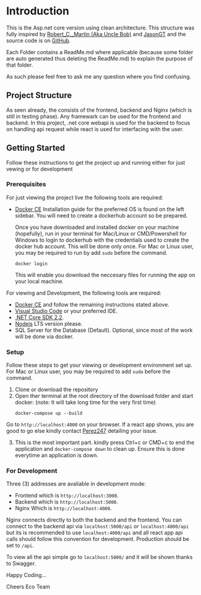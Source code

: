 # Introduction

This is the Asp.net core version using clean architecture. This structure was fully inspired by [Robert_C._Martin (Aka Uncle Bob)](https://en.wikipedia.org/wiki/Robert_C._Martin) and [JasonGT](https://www.youtube.com/watch?v=Zygw4UAxCdg&t=1301s) and the source code is on [GitHub](https://github.com/JasonGT/NorthwindTraders).


Each Folder contains a ReadMe.md where applicable (because some folder are auto generated thus deleting the ReadMe.md) to explain the purpose of that folder.

As such please feel free to ask me any question where you find confusing.

## Project Structure

As seen already, the consists of the frontend, backend and Nginx (which is still in testing phase). Any framewark can be used for the frontend and backend. In this project, .net core webapi is used for the backend to focus on handling api request while react is used for interfacing with the user.

## Getting Started

Follow these instructions to get the project up and running either for just vewing or for development

### Prerequisites

For just viewing the project live the following tools are required:

* [Docker CE](https://docs.docker.com/install/) Installation guide for the preferred OS is found on the left sidebar. You will need to create a dockerhub account so be prepared.

    Once you have downloaded and installed docker on your machine (hopefully), run in your terminal for Mac/Linux or CMD/Powershell for Windows to login to dockerhub with the credentials used to create the docker hub account. This will be done only once. For Mac or Linux user, you may be required to run by add `sudo` before the command.

    ```
    docker login
    ```
    This will enable you download the neccesary files for running the app on your local machine.

For viewing and Development, the following tools are required:

* [Docker CE](https://docs.docker.com/install/) and follow the remaining instructions stated above.
* [Visual Studio Code](https://code.visualstudio.com/) or your preferred IDE.
* [.NET Core SDK 2.2](https://www.microsoft.com/net/download/dotnet-core/2.2).
* [Nodejs](https://nodejs.org/en/) LTS version please.
* SQL Server for the Database (Default). Optional, since most of the work will be done via docker.

### Setup

Follow these steps to get your viewing or development environment set up. For Mac or Linux user, you may be required to add `sudo` before the command.

  1. Clone or download the repository
  2. Open ther terminal at the root directory of the download folder and start docker: (note: It will take long time for the very first time)
     ```
     docker-compose up --build
     ```

Go to `http://localhost:4000` on your browser. If a react app shows, you are good to go else kindly contact [Perez247](https://github.com/perez247) detailing your issue.

3. This is the most important part. kindly press Ctrl+c or CMD+c to end the application and `docker-compose down` to clean up. Ensure this is done everytime an application is down.

### For Development

Three (3) addresses are avaliable in development mode:

*   Frontend which is `http://localhost:3000`.
*   Backend which is `http://localhost:5000`.
*   Nginx Which is `http://localhost:4000`.

Nginx connects directly to both the backend and the frontend. You can connect to the backend api via `localhost:5000/api` or `localhost:4000/api` but its is recommended to use `localhost:4000/api` and all react app api calls should follow this convention for development. Production should be set to `/api`.

To view all the api simple go to `localhost:5000/` and it will be shown thanks to Swagger.

Happy Coding...

Cheers Eco Team
